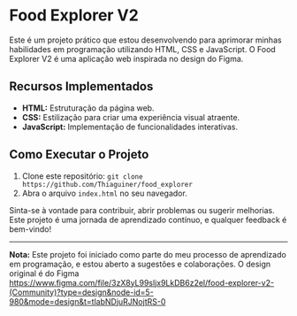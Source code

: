 # Food Explorer V2


Este é um projeto prático que estou desenvolvendo para aprimorar minhas habilidades em programação utilizando HTML, CSS e JavaScript. O Food Explorer V2 é uma aplicação web inspirada no design do Figma.

## Recursos Implementados

- **HTML:** Estruturação da página web.
- **CSS:** Estilização para criar uma experiência visual atraente.
- **JavaScript:** Implementação de funcionalidades interativas.

## Como Executar o Projeto

1. Clone este repositório: `git clone https://github.com/Thiaguiner/food_explorer`
2. Abra o arquivo `index.html` no seu navegador.

Sinta-se à vontade para contribuir, abrir problemas ou sugerir melhorias. Este projeto é uma jornada de aprendizado contínuo, e qualquer feedback é bem-vindo!

---

**Nota:** Este projeto foi iniciado como parte do meu processo de aprendizado em programação, e estou aberto a sugestões e colaborações. O design original é do Figma https://www.figma.com/file/3zX8yL99sljx9LkDB6z2el/food-explorer-v2-(Community)?type=design&node-id=5-980&mode=design&t=tlabNDjuRJNojtRS-0

